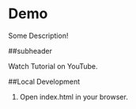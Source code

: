 # Demo

Some Description!

##subheader

Watch Tutorial on YouTube.

##Local Development

1. Open index.html in your browser.